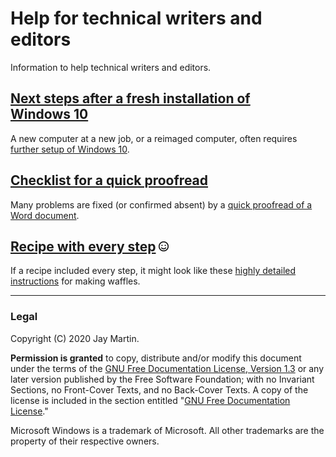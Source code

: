 # Help for technical writers and editors

Information to help technical writers and editors.

## [Next steps after a fresh installation of Windows&nbsp;10](/windows_setup)

A new computer at a new job, or a reimaged computer, often requires [further setup of Windows&nbsp;10](/windows_setup). 

## [Checklist for a quick proofread](/proofread_checklist)

Many problems are fixed (or confirmed absent) by a [quick proofread of a Word document](/proofread_checklist).

## [Recipe with every step](/make_waffles) <img src='fat/smile.svg' alt='smile' height='16'>

If a recipe included every step, it might look like these [highly detailed instructions](/make_waffles) for making waffles.

---

### Legal

Copyright (C) 2020 Jay Martin. 

**Permission is granted** to copy, distribute and/or modify this document
under the terms of the [GNU Free Documentation License, Version 1.3](https://www.gnu.org/licenses/fdl-1.3.txt)
or any later version published by the Free Software Foundation; 
with no Invariant Sections, no Front-Cover Texts, and no Back-Cover Texts.
A copy of the license is included in the section entitled "[GNU Free Documentation License](fdl-1.3.md)."

Microsoft Windows is a trademark of Microsoft. All other trademarks are the property of their respective owners. 

<!--- --->
